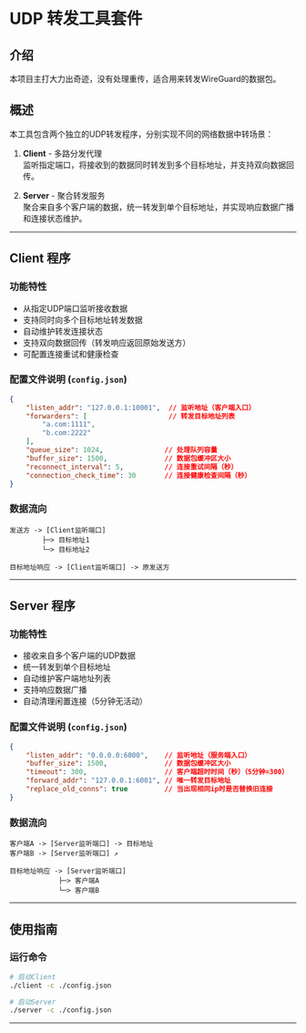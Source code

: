 # UDP 转发工具套件

## 介绍
本项目主打大力出奇迹，没有处理重传，适合用来转发WireGuard的数据包。

## 概述
本工具包含两个独立的UDP转发程序，分别实现不同的网络数据中转场景：

1. **Client** - 多路分发代理  
   监听指定端口，将接收到的数据同时转发到多个目标地址，并支持双向数据回传。

2. **Server** - 聚合转发服务  
   聚合来自多个客户端的数据，统一转发到单个目标地址，并实现响应数据广播和连接状态维护。

---

## Client 程序

### 功能特性
- 从指定UDP端口监听接收数据
- 支持同时向多个目标地址转发数据
- 自动维护转发连接状态
- 支持双向数据回传（转发响应返回原始发送方）
- 可配置连接重试和健康检查

### 配置文件说明 (`config.json`)
```json
{
    "listen_addr": "127.0.0.1:10001",  // 监听地址（客户端入口）
    "forwarders": [                    // 转发目标地址列表
        "a.com:1111",
        "b.com:2222"
    ],
    "queue_size": 1024,               // 处理队列容量
    "buffer_size": 1500,              // 数据包缓冲区大小
    "reconnect_interval": 5,          // 连接重试间隔（秒）
    "connection_check_time": 30       // 连接健康检查间隔（秒）
}
```

### 数据流向
```
发送方 -> [Client监听端口] 
        ├─> 目标地址1
        └─> 目标地址2
        
目标地址响应 -> [Client监听端口] -> 原发送方
```

---

## Server 程序

### 功能特性
- 接收来自多个客户端的UDP数据
- 统一转发到单个目标地址
- 自动维护客户端地址列表
- 支持响应数据广播
- 自动清理闲置连接（5分钟无活动）

### 配置文件说明 (`config.json`)
```json
{
    "listen_addr": "0.0.0.0:6000",    // 监听地址（服务端入口）
    "buffer_size": 1500,              // 数据包缓冲区大小
    "timeout": 300,                   // 客户端超时时间（秒）（5分钟=300）
    "forward_addr": "127.0.0.1:6001", // 唯一转发目标地址
    "replace_old_conns": true         // 当出现相同ip时是否替换旧连接
}
```

### 数据流向
```
客户端A -> [Server监听端口] -> 目标地址
客户端B -> [Server监听端口] ↗

目标地址响应 -> [Server监听端口] 
            ├─> 客户端A
            └─> 客户端B
```

---

## 使用指南

### 运行命令
```bash
# 启动Client
./client -c ./config.json

# 启动Server
./server -c ./config.json
```

---
